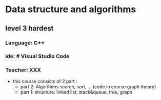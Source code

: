 # Data structure and algorithms
## level 3 hardest 

### Language: C++
### ide: # Visual Studio Code
### Teacher: XXX

- this course consists of 2 part :
    + part 2: Algorithms search, sort, ... (code in course graph theory)
    + part 1: structure: linked list, stack&queue, tree, graph

    